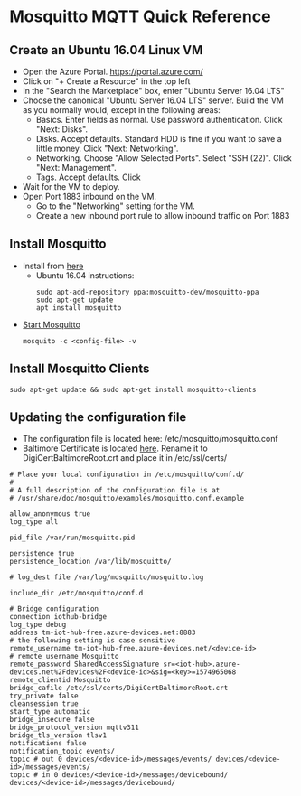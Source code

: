 # Mosquitto MQTT Quick Reference

## Create an Ubuntu 16.04 Linux VM

* Open the Azure Portal.  https://portal.azure.com/
* Click on "+ Create a Resource" in the top left
* In the "Search the Marketplace" box, enter "Ubuntu Server 16.04 LTS"
* Choose the canonical "Ubuntu Server 16.04 LTS" server.  Build the VM as you normally would, except in the following areas:
  * Basics. Enter fields as normal. Use password authentication.  Click "Next: Disks".
  * Disks. Accept defaults.  Standard HDD is fine if you want to save a little money.  Click "Next: Networking".
  * Networking.  Choose "Allow Selected Ports".  Select "SSH (22)".  Click "Next: Management".
  * Tags. Accept defaults. Click 
* Wait for the VM to deploy.
* Open Port 1883 inbound on the VM.
  * Go to the "Networking" setting for the VM.
  * Create a new inbound port rule to allow inbound traffic on Port 1883

## Install Mosquitto

* Install from [here](https://mosquitto.org/download/)
  * Ubuntu 16.04 instructions:
    ```
    sudo apt-add-repository ppa:mosquitto-dev/mosquitto-ppa
    sudo apt-get update
    apt install mosquitto
    ```
* [Start Mosquitto](https://mosquitto.org/man/mosquitto-8.html)
  ```
  mosquito -c <config-file> -v
  ```
## Install Mosquitto Clients
```
sudo apt-get update && sudo apt-get install mosquitto-clients
```

## Updating the configuration file

* The configuration file is located here: /etc/mosquitto/mosquitto.conf
* Baltimore Certificate is located [here](https://ssl-tools.net/certificates/d4de20d05e66fc53fe1a50882c78db2852cae474.pem).  Rename it to DigiCertBaltimoreRoot.crt and place it in /etc/ssl/certs/

```
# Place your local configuration in /etc/mosquitto/conf.d/
#
# A full description of the configuration file is at
# /usr/share/doc/mosquitto/examples/mosquitto.conf.example

allow_anonymous true
log_type all

pid_file /var/run/mosquitto.pid

persistence true
persistence_location /var/lib/mosquitto/

# log_dest file /var/log/mosquitto/mosquitto.log

include_dir /etc/mosquitto/conf.d

# Bridge configuration
connection iothub-bridge
log_type debug
address tm-iot-hub-free.azure-devices.net:8883
# the following setting is case sensitive
remote_username tm-iot-hub-free.azure-devices.net/<device-id> 
# remote_username Mosquitto
remote_password SharedAccessSignature sr=<iot-hub>.azure-devices.net%2Fdevices%2F<device-id>&sig=<key>=1574965068
remote_clientid Mosquitto
bridge_cafile /etc/ssl/certs/DigiCertBaltimoreRoot.crt
try_private false
cleansession true
start_type automatic
bridge_insecure false
bridge_protocol_version mqttv311
bridge_tls_version tlsv1
notifications false
notification_topic events/
topic # out 0 devices/<device-id>/messages/events/ devices/<device-id>/messages/events/
topic # in 0 devices/<device-id>/messages/devicebound/ devices/<device-id>/messages/devicebound/
```

